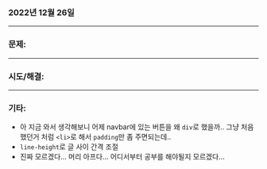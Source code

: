### 2022년 12월 26일

---

### **문제:**


---

### **시도/해결:**


---

### **기타:**
- 아 지금 와서 생각해보니 어제 navbar에 있는 버튼을 왜 `div`로 했을까.. 그냥 처음했던거 처럼 `<li>`로 해서 `padding`만 좀 주면되는데..
- `line-height`로 글 사이 간격 조절
- 진짜 모르겠다... 머리 아프다... 어디서부터 공부를 해야될지 모르겠다...